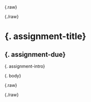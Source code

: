 {.raw}
<!doctype html>
<html>
<head>
    <link rel="stylesheet" type="text/css" href="assets/styles/atom-one-light.css">
</head>
<body>
{./raw}

# {. assignment-title}

## {. assignment-due}

{. assignment-intro}

{. body}

{.raw}
</body>
</html>
{./raw}
